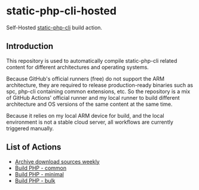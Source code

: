 # static-php-cli-hosted
Self-Hosted [static-php-cli](https://github.com/crazywhalecc/static-php-cli) build action.

## Introduction

This repository is used to automatically compile static-php-cli related content for different architectures and operating systems.

Because GitHub's official runners (free) do not support the ARM architecture, 
they are required to release production-ready binaries such as spc, 
php-cli containing common extensions, etc. 
So the repository is a mix of GitHub Actions' official runner and my local runner to build 
different architecture and OS versions of the same content at the same time.

Because it relies on my local ARM device for build, and the local environment is not a stable cloud server, 
all workflows are currently triggered manually.

## List of Actions

- [Archive download sources weekly](https://github.com/crazywhalecc/static-php-cli-hosted/blob/master/.github/workflows/download-cache.yml)
- [Build PHP - common](https://github.com/crazywhalecc/static-php-cli-hosted/blob/master/.github/workflows/build-php-common.yml)
- [Build PHP - minimal](https://github.com/crazywhalecc/static-php-cli-hosted/blob/master/.github/workflows/build-php-minimal.yml)
- [Build PHP - bulk](https://github.com/crazywhalecc/static-php-cli-hosted/blob/master/.github/workflows/build-php-bulk.yml)
